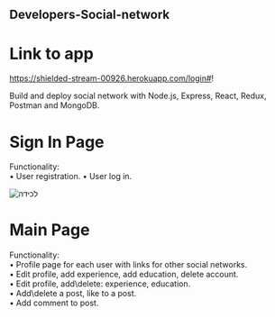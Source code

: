 ## Developers-Social-network
# Link to app
https://shielded-stream-00926.herokuapp.com/login#!

Build and deploy social network with Node.js, Express, React, Redux, Postman and MongoDB. 

# Sign In Page
Functionality:  
 • User registration.
 • User log in. 
 
 ![‏‏לכידה](https://user-images.githubusercontent.com/57434735/115693272-73396680-a368-11eb-834e-ea16e8472773.PNG)

# Main Page
Functionality:  
 • Profile page for each user with links for other social networks.  
 • Edit profile, add experience, add education, delete account.  
 • Edit profile, add\delete: experience, education.  
 • Add\delete a post, like to a post.  
 • Add comment to post.
 
 


